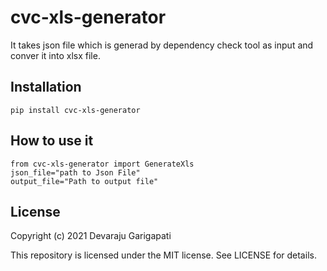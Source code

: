 # cvc-xls-generator
It takes json file which is generad by dependency check tool as input and conver it into xlsx file.

## Installation
```pip install cvc-xls-generator```

## How to use it
```
from cvc-xls-generator import GenerateXls
json_file="path to Json File"
output_file="Path to output file"

```

## License

Copyright (c) 2021 Devaraju Garigapati

This repository is licensed under the MIT license.
See LICENSE for details.